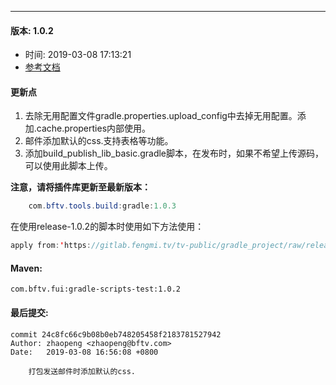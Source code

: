 --- 

#### 版本: 1.0.2
* 时间: 2019-03-08 17:13:21
* [参考文档](https://gitlab.fengmi.tv/tv-public/gradle_project/blob/master/README.md)
#### 更新点
1. 去除无用配置文件gradle.properties.upload_config中去掉无用配置。添加.cache.properties内部使用。
2. 邮件添加默认的css.支持表格等功能。
3. 添加build_publish_lib_basic.gradle脚本，在发布时，如果不希望上传源码，可以使用此脚本上传。

**注意，请将插件库更新至最新版本：**
```java
    com.bftv.tools.build:gradle:1.0.3
```
在使用release-1.0.2的脚本时使用如下方法使用：
```java
apply from:'https://gitlab.fengmi.tv/tv-public/gradle_project/raw/release-1.0.2/scripts/build_publish_lib.gradle'
```
#### Maven:
``` 
com.bftv.fui:gradle-scripts-test:1.0.2
``` 

#### 最后提交:
``` 
commit 24c8fc66c9b08b0eb748205458f2183781527942
Author: zhaopeng <zhaopeng@bftv.com>
Date:   2019-03-08 16:56:08 +0800

    打包发送邮件时添加默认的css.
``` 
